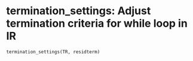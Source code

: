 # termination_settings: Adjust termination criteria for while loop in IR
```@docs
termination_settings(TR, residterm)
```
